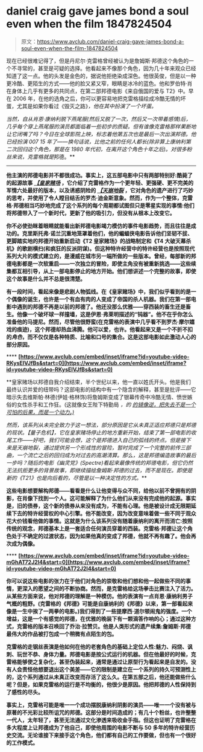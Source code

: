 # daniel craig gave james bond a soul even when the film 1847824504

> 原文：<https://www.avclub.com/daniel-craig-gave-james-bond-a-soul-even-when-the-film-1847824504>

现在已经很难记得了，但是丹尼尔·克雷格曾经被认为是詹姆斯·邦德这个角色的一个不寻常的，甚至是可疑的选择。他看起来不像那个角色，因为几十年来观众已经知道了这一点。他的头发是金色的，据说他拒绝染成深色。他很英俊，但是以一种更冷酷、更陌生的方式——他的脸又紧又窄，眼睛是冰冷的蓝色。他和罗伯特·肖在身体上几乎有更多的共同点，在第二部邦德电影《来自俄国的爱与 T2》中。早在 2006 年，在他的选角之后，你可以更容易地把克雷格描绘成冷酷无情的坏蛋，尤其是如果你看过《毁灭之路》[](https://www.avclub.com/road-to-perdition-1798197681)*，他在其中扮演了一个坏蛋。*

*当然，自从肖恩·康纳利脱下燕尾服(然后又脱了一次，然后又一次带着感情)后，几乎每个穿上燕尾服的演员都面临着一些初步的质疑。但有谁像克雷格那样果断地让它闭嘴了吗？[](https://www.avclub.com/no-time-to-die-is-a-sentimental-unsatisfying-end-to-th-1847765251)*今日在全球影院上映，标志着他第五次也是最后一次出演邦德。他已经扮演 007 15 年了——换句话说，比他之前的任何人都长(除非算上康纳利第二次回归这个角色，那是在 1980 年代初，在离开这个角色十年之后)。对很多粉丝来说，克雷格*就是*邦德。** 

****

**他主演的邦德电影并不都很成功。事实上，这五部电影中只有两部特别好:酷毙了的起源故事 [*【皇家赌场*](https://www.avclub.com/casino-royale-thrillingly-rebooted-james-bond-for-the-g-1798264696) ，它介绍了克雷格作为一个更年轻、更强硬、更不完美的军情六处最好的版本，以及诱惑阴险的 [*【天崩地裂*](https://www.avclub.com/skyfall-winked-at-the-tropes-of-james-bond-all-while-g-1842785561) ，它对角色的遗产进行了巧妙的思考，并使用了令人瞠目结舌的罗杰·迪金斯意象。然而，作为一个整体，克雷格·邦德相当巧妙地完成了这个系列的每个周期都试图但只是零星实现的事情:他们将邦德带入了一个新时代，更新了他的吸引力，但没有从根本上改变它。** 

**你不必使劲眯着眼睛就能看出新邦德电影竭力模仿的事件电影趋势，而且往往是成功的。克里斯托弗·诺兰沉重地笼罩着他们，他的蝙蝠侠电影告诉他们坚韧不拔、更脚踏实地的邦德开始重新启动《T2 皇家赌场》的战略制定和《T4 大破天幕杀机》的歌剧横扫(和疯狂的反派阴谋)。但这种特许经营中的特许经营也是按照现代系列大片的模式建立的，是漫威在城市另一端所做的一些版本。曾经，每部新的邦德电影都是一次软重启——一次独立的冒险，即使主角没有被重新挑选——这些续集都互相引导，从上一部电影停止的地方开始。他们想讲述一个完整的故事，即使这个故事是什么并不总是很清楚。** 

**有一段时间，看起来像是悲剧人物弧线。在《皇家赌场》中，我们似乎看到的是一个偶像的诞生，也许是一个有血有肉的人变成了帝国的杀人机器。我们在第一部电影中遇到的邦德不再是以前的邦德了。他还没那么优雅——穿西装的畜生还是畜生。他像一个破坏球一样撞墙，这是伊恩·弗莱明描述的“钝器”。他不在乎你怎么准备他的马提尼。然而，尽管他很野蛮(在克雷格的表演中几乎看不到罗杰·摩尔嬉戏的痕迹)，这个邦德却热血沸腾。他可以爱，也许。他看起来又是一个不折不扣的*角色*，而不仅仅是各种特质、比喻和口号的集合。这是这部电影如此激动人心的部分原因。** 

**** **[https://www.avclub.com/embed/inset/iframe?id=youtube-video-RKysEIVJfBs&start=0](https://www.avclub.com/embed/inset/iframe?id=youtube-video-RKysEIVJfBs&start=0)** 

**皇家赌场以邦德自我介绍结束，半个世纪以来，他一直以姓氏开头。他是我们最终认识并爱的纽带吗？这部电影的结构中有一个隐含的解释，甚至是批评——它暗示失去维斯帕·林德(伊娃·格林饰)将詹姆斯变成了银幕传奇中冷酷无情、愤世嫉俗的女性杀手和工作狂。(这就像女王陛下特勤局 *，*的 [*的镜像逆，把失去不是一个可怕的后果，而是一个动力。)*](https://www.avclub.com/fan-favorite-on-her-majesty-s-secret-service-is-the-dar-1842665090)**

**然而，该系列从未完全致力于这一想法，部分原因是它从未真正适应邦德只是邦德的现状。[](https://www.avclub.com/quantum-of-solace-1798205224)*【量子危机】，它在*皇家赌场*停止的地方重新开始，结束了第一部电影的收尾工作——好吧，我们可能会想，*这个*是邦德进入自己的弧线的终点。但是接下来是*天崩地裂*，通过提供另一个形成性的冒险，暂时完成了一个完整的前传三部曲，一个流亡之后的回归成为对过去的高潮清算。那么，这是邦德编造故事的最后一步吗？随后的电影《幽灵党》(Spectre)看起来最像传统的邦德电影，但它仍然无法抗拒更多的背景故事，即继续描绘詹姆斯·邦德的过去，而不是现在。即使是新的《T21》也是向后看的，尽管是以一种决定性的方式。*** 

**这些电影想要解构邦德——看看是什么让他变得与众不同，给他以前不曾拥有的阴影，在肖像下找到一个人。这可能解释了为什么他们从来没有完成他的起源。事实是，旧的债券，这个新的债券从来没有成为，不能有心理。他是被设计成无限期延续下去的特许经营权的中心引擎。他不能改变，因为改变意味着做一些不同于观众花大价钱看他做的事情。这就是为什么该系列没有随着康纳利的离开而消亡:按照传统的观念，邦德基本上是一套适合任何演员穿着的西装。克雷格·邦德让这个角色处于不确定的过渡状态，因为如果他真的变成了邦德，他就不再有趣了。他会再次成为偶像。** 

**** **[https://www.avclub.com/embed/inset/iframe?id=youtube-video-mGhAT72J2I4&start=0](https://www.avclub.com/embed/inset/iframe?id=youtube-video-mGhAT72J2I4&start=0)** 

**你可以说这些电影的张力在于他们对角色的崇敬和他们想和他一起做些不同的事情，更深入的愿望之间的不断协商。然而，是克雷格给这场拳击比赛注入了活力。从某些方面来说，他对邦德的理解是一种模仿。他的表演有一点肖恩·康纳利男子气概的粗野。(克雷格的《邦德》可能是自康纳利的《邦德》以来，第一部看起来像是一生中挨了一两拳的电影。)我们得到了一些提摩西·道尔顿闹鬼的强度。一个增益，这是一个有感觉的邦德，在优雅的晚装下有一颗滴答作响的心；通过这种方式，克雷格的版本召唤回了乔治·拉赞贝。他是人类形式的遗产续集:詹姆斯·邦德最伟大的作品被打包成一个稍微有点陌生的包。**

**克雷格的走钢丝表演是他如何在他的老套角色的基础上定位人性:魅力、闷烧、讽刺、玩世不恭、身体力量。邦德电影是按公式运行的机器。但在他最好的时候，克雷格能够使之复杂化，甚至伪装起来，通常是通过让原型行为看起来是自发的。没有人会责怪他想要退出这个美差——它的限制是建立在一个系列的持久可预测性上的，这个系列通过从未真正改变而存活了这么久。在第五部之后，他还能做些什么呢？但是，如果克雷格的运行是不均衡的，他很少是原因。他把邦德的人性保持到了感性的尽头。** 

**事实上，克雷格可能是唯一一个成功摆脱康纳利阴影的演员——唯一一个没有被与原著的不光彩比较所诅咒的邦德。这部分是时间造成的；有几十个粉丝，也许整整一代人，太年轻了，甚至无法通过文化渗透来吸收金手指。但这也证明了克雷格在多大程度上让邦德成为了他自己，即使他周围的电影不断与 50 多年的特许经营历史交流。无论谁接下来接手这个角色，他们都有自己的工作要做，但也有一个很好的工作模式。**